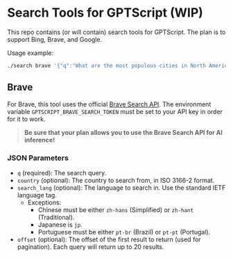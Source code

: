 # Search Tools for GPTScript (WIP)

This repo contains (or will contain) search tools for GPTScript. The plan is to support Bing, Brave, and Google.

Usage example:

```bash
./search brave '{"q":"What are the most populous cities in North America?","country":"US","search_lang":"en"}'
```

## Brave

For Brave, this tool uses the official [Brave Search API](https://brave.com/search/api/).
The environment variable `GPTSCRIPT_BRAVE_SEARCH_TOKEN` must be set to your API key in order for it to work.

> **Be sure that your plan allows you to use the Brave Search API for AI inference!** 

### JSON Parameters

- `q` (required): The search query.
- `country` (optional): The country to search from, in ISO 3166-2 format.
- `search_lang` (optional): The language to search in. Use the standard IETF language tag.
  - Exceptions:
    - Chinese must be either `zh-hans` (Simplified) or `zh-hant` (Traditional).
    - Japanese is `jp`.
    - Portuguese must be either `pt-br` (Brazil) or `pt-pt` (Portugal).
- `offset` (optional): The offset of the first result to return (used for pagination). Each query will return up to 20 results.
